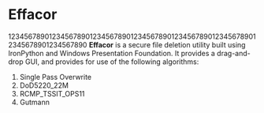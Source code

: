 # Effacor
12345678901234567890123456789012345678901234567890123456789012345678901234567890
**Effacor** is a secure file deletion utility built using IronPython and Windows 
Presentation Foundation. It provides a drag-and-drop GUI, and provides for use 
of the following algorithms:

1. Single Pass Overwrite
2. DoD5220_22M
3. RCMP_TSSIT_OPS11
4. Gutmann
